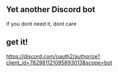 ## Yet another Discord bot

if you dont need it, dont care

## get it!

https://discord.com/oauth2/authorize?client_id=782981121095893013&scope=bot
